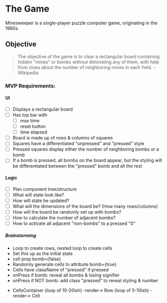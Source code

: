 # The Game

Minesweeper is a single-player puzzle computer game, originating in the 1960s.

## Objective

> The objective of the game is to clear a rectangular board containing hidden "mines" or bombs without detonating any of them, with help from clues about the number of neighboring mines in each field. -Wikipedia

### MVP Requirements:

#### UI

- [ ] Displays a rectangular board
- [ ] Has top bar with
  - [ ] max time
  - [ ] reset button
  - [ ] time elapsed
- [ ] Board is made up of rows & columns of squares
- [ ] Squares have a differentiated "unpressed" and "pressed" style
- [ ] Pressed squares display either the number of neighboring bombs or a bomb
- [ ] If a bomb is pressed, all bombs on the board appear, but the styling will be differentiated between the "pressed" bomb and all the rest

#### Logic

- [ ] Plan component tree/structure
- [ ] What will state look like?
- [ ] How will state be updated?
- [ ] What will the dimensions of the board be? (How many rows/columns)
- [ ] How will the board be randomly set up with bombs?
- [ ] How to calculate the number of adjacent bombs?
- [ ] How to activate all adjacent "non-bombs" to a pressed "0"

##### Brainstorming

- Loop to create rows, nested loop to create cells
- Set this up as the initial state
- cell prop bomb={false}
- Randomly generate cells to attribute bomb={true}
- Cells have className of "pressed" if pressed
- onPress if bomb: reveal all bombs & losing signifier
- onPress if NOT bomb: add class "pressed" to reveal styling & number

* CellsContainer (loop of 10-20ish) -render-> Row (loop of 5-10ish) -render-> Cell
